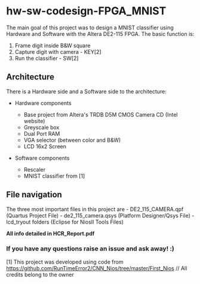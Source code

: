# hw-sw-codesign-FPGA_MNIST


The main goal of this project was to design a MNIST classifier using Hardware and Software with the Altera DE2-115 FPGA.
The basic function is:
  1. Frame digit inside B&W square
  2. Capture digit with camera - KEY[2]
  3. Run the classifier - SW[2]
  
## Architecture
  There is a Hardware side and a Software side to the architecture:
  - Hardware components
    - Base project from Altera's TRDB D5M CMOS Camera CD (Intel website)
    - Greyscale box
    - Dual Port RAM
    - VGA selector (between color and B&W)
    - LCD 16x2 Screen

  - Software components
    - Rescaler
    - MNIST classifier from [1]
    
## File navigation
  The three most important files in this project are
    - DE2_115_CAMERA.qpf  (Quartus Project File)
    - de2_115_camera.qsys (Platform Designer/Qsys File)
    - lcd_tryout folders  (Eclipse for NiosII Tools Files)



**All info detailed in HCR_Report.pdf**


### If you have any questions raise an issue and ask away! :)

[1] This project was developed using code from https://github.com/RunTimeError2/CNN_Nios/tree/master/First_Nios // All credits belong to the owner
